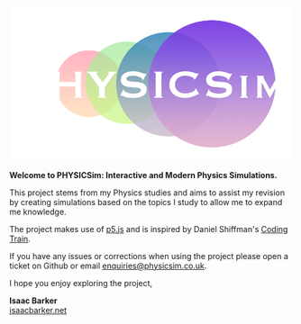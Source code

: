 ![PHYSICSim](./imgs/dark-transparent.png)

**Welcome to PHYSICSim: Interactive and Modern Physics Simulations.**

This project stems from my Physics studies and aims to assist my revision by creating simulations based on the topics I study to allow me to expand me knowledge.

The project makes use of [p5.js](https://p5js.org/) and is inspired by Daniel Shiffman's [Coding Train](https://thecodingtrain.com/). 

If you have any issues or corrections when using the project please open a ticket on Github or email [enquiries@physicsim.co.uk](enquiries@physicsim.co.uk).

I hope you enjoy exploring the project,

__Isaac Barker__
<br>[isaacbarker.net](https://www.isaacbarker.net)<br>